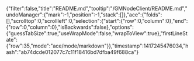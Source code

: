 {"filter":false,"title":"README.md","tooltip":"/GMNodeClient/README.md","undoManager":{"mark":-1,"position":-1,"stack":[]},"ace":{"folds":[],"scrolltop":0,"scrollleft":0,"selection":{"start":{"row":0,"column":0},"end":{"row":0,"column":0},"isBackwards":false},"options":{"guessTabSize":true,"useWrapMode":false,"wrapToView":true},"firstLineState":{"row":35,"mode":"ace/mode/markdown"}},"timestamp":1417245476034,"hash":"ab74dcde012077c7c11f18416bd7dfba49f688ca"}